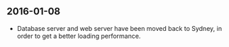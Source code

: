 2016-01-08
---
 * Database server and web server have been moved back to Sydney, in order to get a better loading performance.
